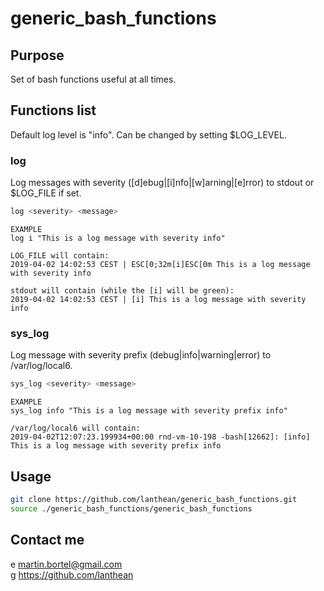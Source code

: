 # generic_bash_functions

## Purpose
Set of bash functions useful at all times.

## Functions list
Default log level is "info". Can be changed by setting $LOG\_LEVEL.  

### log
Log messages with severity ([d]ebug|[i]nfo|[w]arning|[e]rror) to stdout or $LOG\_FILE if set.  
```sh
log <severity> <message>
```
```
EXAMPLE
log i "This is a log message with severity info"

LOG_FILE will contain:
2019-04-02 14:02:53 CEST | ESC[0;32m[i]ESC[0m This is a log message with severity info

stdout will contain (while the [i] will be green):
2019-04-02 14:02:53 CEST | [i] This is a log message with severity info
```
### sys\_log
Log message with severity prefix (debug|info|warning|error) to /var/log/local6.  
```sh
sys_log <severity> <message>
```
```
EXAMPLE
sys_log info "This is a log message with severity prefix info"

/var/log/local6 will contain:
2019-04-02T12:07:23.199934+00:00 rnd-vm-10-198 -bash[12662]: [info] This is a log message with severity prefix info
```

## Usage
```sh
git clone https://github.com/lanthean/generic_bash_functions.git
source ./generic_bash_functions/generic_bash_functions
```

## Contact me
e	martin.bortel@gmail.com  
g https://github.com/lanthean  
